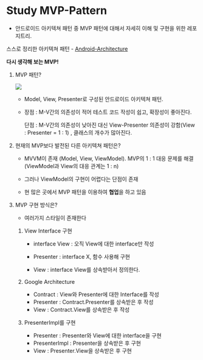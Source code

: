 # Study MVP-Pattern

- 안드로이드 아키텍쳐 패턴 중 MVP 패턴에 대해서 자세히 이해 및 구현을 위한 레포지트리.

스스로 정리한 아키텍쳐 패턴 - [Android-Architecture](https://github.com/KRMKGOLD/Android-Architecture)

**다시 생각해 보는 MVP!**

1. MVP 패턴?

   ![](https://t1.daumcdn.net/cfile/tistory/273A7E4A5844B8B939)

   - Model, View, Presenter로 구성된 안드로이드 아키텍쳐 패턴.

   - 장점 : M-V간의 의존성이 적어 테스트 코드 작성이 쉽고, 확장성이 좋아진다.

     단점 : M-V간의 의존성이 낮아진 대신 View-Presenter 의존성이 강함(View : Presenter = 1 : 1) , 클래스의 개수가 많아진다.

     

2. 현재의 MVP보다 발전된 다른 아키텍쳐 패턴은?

   - MVVM이 존재 (Model, View, ViewModel). MVP의 1 : 1 대응 문제를 해결 (ViewModel과 View의 대응 관계는 1 : n)
   - 그러나 ViewModel의 구현이 어렵다는 단점이 존재

   - 현 많은 곳에서 MVP 패턴을 이용하여 **협업**을 하고 있음



3. MVP 구현 방식은?

   - 여러가지 스타일이 존재한다

   1. View Interface 구현

      - interface View : 오직 View에 대한 interface만 작성

      - Presenter : interface X, 함수 사용해 구현
      - View : interface View를 상속받아서 정의한다.

   2. Google Architecture

      - Contract : View와 Presenter에 대한 Interface를 작성
      - Presenter : Contract.Presenter를 상속받은 후 작성
      - View : Contract.View를 상속받은 후 작성

   3. PresenterImpl를 구현

      - Presenter : Presenter와 View에 대한 interface을 구현
      - PresenterImpl : Presenter을 상속받은 후 구현
      - View : Presenter.View을 상속받은 후 구현